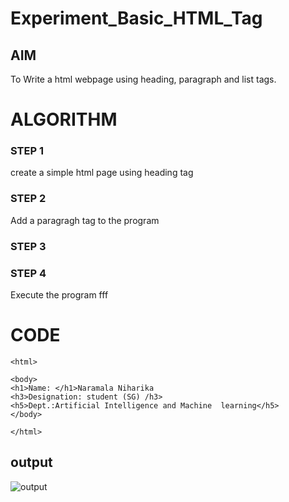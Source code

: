 # Experiment_Basic_HTML_Tag

## AIM
To Write a html webpage using heading, paragraph and list tags.

# ALGORITHM
### STEP 1
create a simple html page using heading tag
### STEP 2
Add a paragragh tag to the program
### STEP 3

### STEP 4
Execute the program fff

# CODE
~~~<!DOCTYPE html>
<html>

<body>
<h1>Name: </h1>Naramala Niharika
<h3>Designation: student (SG) /h3>
<h5>Dept.:Artificial Intelligence and Machine  learning</h5>
</body>

</html>
~~~

## output
![output]()